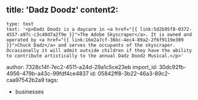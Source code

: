 title: 'Dadz Doodz'
content2:
  -
    type: text
    text: '<p>Dadz Doodz is a daycare in <a href="{{ link:5d2b95f8-0372-4557-a97c-c3c40d7a2f9e }}">The Adobe Skyscraper</a>. It is owned and operated by <a href="{{ link:16e2a7cf-36bc-4ec4-89a2-2f6f9119e309 }}">Chuck Dadz</a> and serves the occupants of the skyscraper. Occasionally it will admit outside children if they have the ability to contribute artistically to the annual Dadz Doodz Musical.</p>'
author: 7328c14f-7ec2-4511-a24d-29a1c5ce23eb
import_id: 30dc92fb-4956-479b-a43c-99fdf4ce4837
id: 05842ff8-3b22-46a3-89c2-caa97542b2a9
tags:
  - businesses
